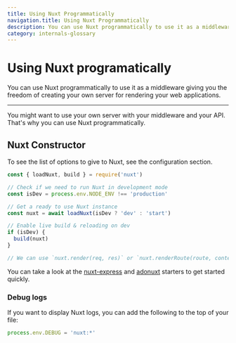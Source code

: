 ```yaml
---
title: Using Nuxt Programmatically
navigation.title: Using Nuxt Programmatically
description: You can use Nuxt programmatically to use it as a middleware giving you the freedom of creating your own server for rendering your web applications.
category: internals-glossary
---
```


# Using Nuxt programatically

You can use Nuxt programmatically to use it as a middleware giving you the freedom of creating your own server for rendering your web applications.

---

You might want to use your own server with your middleware and your API. That's why you can use Nuxt programmatically.

## Nuxt Constructor

To see the list of options to give to Nuxt, see the configuration section.

```js
const { loadNuxt, build } = require('nuxt')

// Check if we need to run Nuxt in development mode
const isDev = process.env.NODE_ENV !== 'production'

// Get a ready to use Nuxt instance
const nuxt = await loadNuxt(isDev ? 'dev' : 'start')

// Enable live build & reloading on dev
if (isDev) {
  build(nuxt)
}

// We can use `nuxt.render(req, res)` or `nuxt.renderRoute(route, context)`
```

You can take a look at the [nuxt-express](https://github.com/nuxt/express) and [adonuxt](https://github.com/nuxt/adonuxt) starters to get started quickly.

### Debug logs

If you want to display Nuxt logs, you can add the following to the top of your file:

```js
process.env.DEBUG = 'nuxt:*'
```
